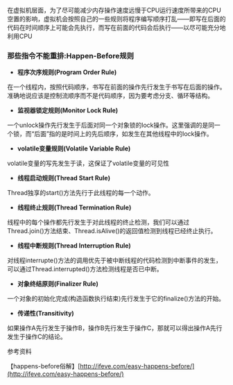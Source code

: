 在虚拟机层面，为了尽可能减少内存操作速度远慢于CPU运行速度所带来的CPU空置的影响，虚拟机会按照自己的一些规则将程序编写顺序打乱——即写在后面的代码在时间顺序上可能会先执行，而写在前面的代码会后执行——以尽可能充分地利用CPU

### 

### **那些指令不能重排:Happen-Before规则**

* **程序次序规则\(Program Order Rule\)**

在一个线程内，按照代码顺序，书写在前面的操作先行发生于书写在后面的操作。准确地说应该是控制流顺序而不是代码顺序，因为要考虑分支、循环等结构。

* **监视器锁定规则\(Monitor Lock Rule\)**

一个unlock操作先行发生于后面对同一个对象锁的lock操作。这里强调的是同一个锁，而“后面”指的是时间上的先后顺序，如发生在其他线程中的lock操作。

* **volatile变量规则\(Volatile Variable Rule\)**

volatile变量的写先发生于读，这保证了volatile变量的可见性

* **线程启动规则\(Thread Start Rule\)**

Thread独享的start\(\)方法先行于此线程的每一个动作。

* **线程终止规则\(Thread Termination Rule\)**

线程中的每个操作都先行发生于对此线程的终止检测，我们可以通过Thread.join\(\)方法结束、Thread.isAlive\(\)的返回值检测到线程已经终止执行。

* **线程中断规则\(Thread Interruption Rule\)**

对线程interrupte\(\)方法的调用优先于被中断线程的代码检测到中断事件的发生，可以通过Thread.interrupted\(\)方法检测线程是否已中断。

* **对象终结原则\(Finalizer Rule\)**

一个对象的初始化完成\(构造函数执行结束\)先行发生于它的finalize\(\)方法的开始。

* **传递性\(Transitivity\)**

如果操作A先行发生于操作B，操作B先行发生于操作C，那就可以得出操作A先行发生于操作C的结论。

参考资料

【happens-before俗解】[http://ifeve.com/easy-happens-before/](http://ifeve.com/easy-happens-before/)

